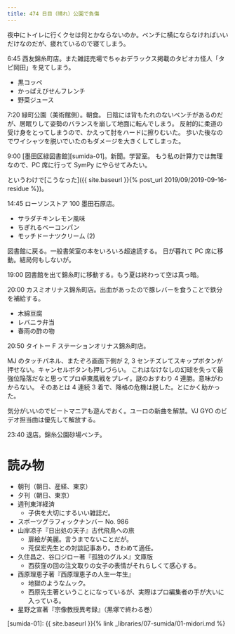 ```yaml
---
title: 474 日目（晴れ）公園で負傷
---
```


夜中にトイレに行くクセは何とかならないのか。ベンチに横にならなければいいだけなのだが、疲れているので寝てしまう。

6:45 西友錦糸町店。また雑誌売場でちゃおデラックス掲載のタピオカ怪人「タピ岡田」を見てしまう。
* 黒コッペ
* かっぱえびせんフレンチ
* 野菜ジュース

7:20 緑町公園（美術館側）。朝食。
日陰には背もたれのないベンチがあるのだが、居眠りして姿勢のバランスを崩して地面に転んでしまう。
反射的に柔道の受け身をとってしまうので、かえって肘をハードに擦りむいた。
歩いた後なのでワイシャツを脱いでいたのもダメージを大きくしてしまった。

9:00 [墨田区緑図書館][sumida-01]。新聞。学習室。
もう私の計算力では無理なので、PC 席に行って SymPy にやらせてみたい。

というわけで[こうなった]({{ site.baseurl }}{% post_url 2019/09/2019-09-16-residue %})。

14:45 ローソンストア 100 墨田石原店。
* サラダチキンレモン風味
* ちぎれるベーコンパン
* モッチドーナツクリーム (2)

図書館に戻る。一般書架室の本をいろいろ超速読する。
日が暮れて PC 席に移動。結局何もしないが。

19:00 図書館を出て錦糸町に移動する。もう夏は終わって空は真っ暗。

20:00 カスミオリナス錦糸町店。出血があったので豚レバーを食うことで鉄分を補給する。
* 木綿豆腐
* レバニラ弁当
* 春雨の酢の物

20:50 タイトー F ステーションオリナス錦糸町店。

MJ のタッチパネル、またぞろ画面下側が 2, 3 センチズレてスキップボタンが押せない。キャンセルボタンも押しづらい。
これはなけなしの幻球を失って最強位陥落だなと思ってプロ卓東風戦をプレイ。謎のおすわり 4 連勝。意味がわからない。
そのあとは 4 連続 3 着で、降格の危機は脱した。とにかく助かった。

気分がいいのでビートマニアも遊んでおく。ユーロの新曲を解禁。VJ GYO のビデオ担当曲は優先して解放する。

23:40 退店。錦糸公園砂場ベンチ。

# 読み物

* 朝刊（朝日、産経、東京）
* 夕刊（朝日、東京）
* 週刊東洋経済
  * 子供を大切にするいい雑誌だ。
* スポーツグラフィックナンバー No. 986
* 山岸凉子『日出処の天子』古代飛鳥への旅
  * 扉絵が美麗。言うまでないことだが。
  * 荒俣宏先生との対談記事あり。きわめて適任。
* 久住昌之、谷口ジロー著『孤独のグルメ』文庫版
  * 西荻窪の回の注文取りの女子の表情がそれらしくて感心する。
* 西原理恵子著『西原理恵子の人生一年生』
  * 地獄のようなムック。
  * 西原先生著ということになっているが、実際はプロ編集者の手が大いに入っている。
* 星野之宣著『宗像教授異考録』（黒塚で終わる巻）

[sumida-01]: {{ site.baseurl }}{% link _libraries/07-sumida/01-midori.md %}
